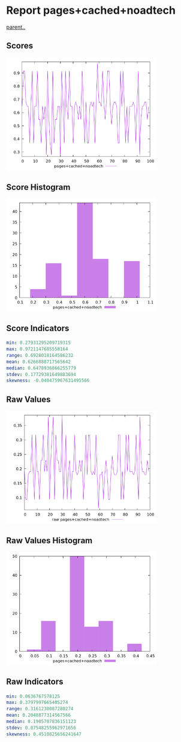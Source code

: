 # Report pages+cached+noadtech

[parent..](./..)  


## Scores

![score](./score.png)  

## Score Histogram

![hist](./hist.png)  

## Score Indicators

```yaml
min: 0.27931295209719315
max: 0.9721147685558164
range: 0.6928018164586232
mean: 0.6266888717565642
median: 0.6478936866255779
stdev: 0.17729381649883694
skewness: -0.040475967631495566

```

## Raw Values

![raw](./raw.png)  

## Raw Values Histogram

![raw hist](./raw_hist.png)  

## Raw Indicators

```yaml
min: 0.0636767578125
max: 0.3797997665405274
range: 0.3161230087280274
mean: 0.2048877314567566
median: 0.1905707836151123
stdev: 0.07548255962971656
skewness: 0.4510825656241647

```

<style>
  img {
    max-width: 80%;
  }
</style>
      
